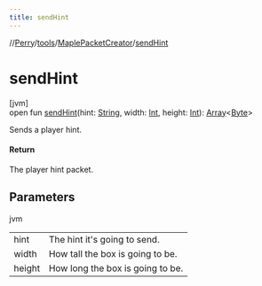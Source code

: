 ```yaml
---
title: sendHint
---
```

//[Perry](../../../index.html)/[tools](../index.html)/[MaplePacketCreator](index.html)/[sendHint](send-hint.html)



# sendHint



[jvm]\
open fun [sendHint](send-hint.html)(hint: [String](https://docs.oracle.com/javase/8/docs/api/java/lang/String.html), width: [Int](https://kotlinlang.org/api/latest/jvm/stdlib/kotlin/-int/index.html), height: [Int](https://kotlinlang.org/api/latest/jvm/stdlib/kotlin/-int/index.html)): [Array](https://kotlinlang.org/api/latest/jvm/stdlib/kotlin/-array/index.html)&lt;[Byte](https://kotlinlang.org/api/latest/jvm/stdlib/kotlin/-byte/index.html)&gt;



Sends a player hint.



#### Return



The player hint packet.



## Parameters


jvm

| | |
|---|---|
| hint | The hint it's going to send. |
| width | How tall the box is going to be. |
| height | How long the box is going to be. |




